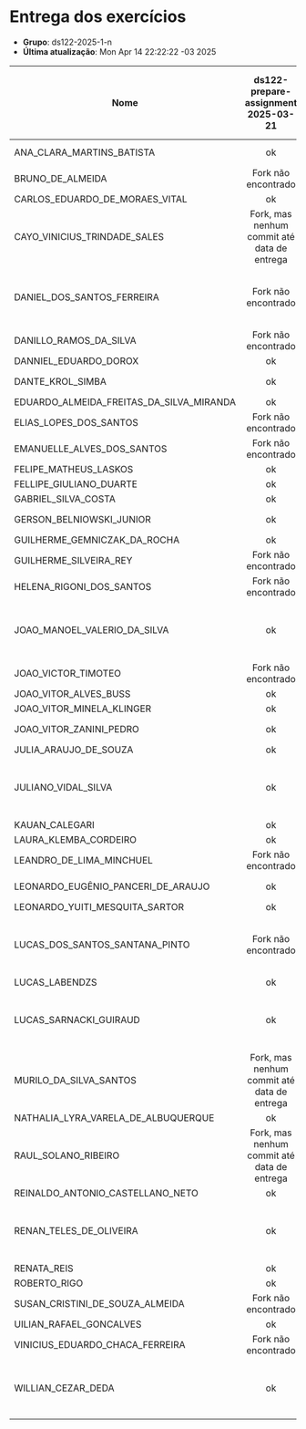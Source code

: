 # Entrega dos exercícios

- **Grupo**: ds122-2025-1-n
- **Última atualização**: Mon Apr 14 22:22:22 -03 2025

|Nome| ds122-prepare-assignment<br>2025-03-21| ds122-html-tables-assignment<br>2025-03-29| ds122-html-store-assignment<br>2025-03-29| ds122-css-assignment<br>2025-04-04| ds122-youtube-assignment<br>2025-04-11| ds122-js-exercises-assignment<br>2025-04-11|
|----| :---:| :---:| :---:| :---:| :---:| :---:|
|ANA_CLARA_MARTINS_BATISTA|  ok |  ok |  ok |  ok |  ok |  Fork não encontrado |
|BRUNO_DE_ALMEIDA|  Fork não encontrado |  Fork não encontrado |  Fork não encontrado |  Fork não encontrado |  Fork não encontrado |  Fork não encontrado |
|CARLOS_EDUARDO_DE_MORAES_VITAL|  ok |  ok |  ok |  ok |  ok |  ok |
|CAYO_VINICIUS_TRINDADE_SALES|  Fork, mas nenhum commit até data de entrega|  ok |  ok |  ok |  ok |  ok |
|DANIEL_DOS_SANTOS_FERREIRA|  Fork não encontrado |  ok |  Fork não encontrado |  ok |  Fork não encontrado |  Fork, mas nenhum commit até data de entrega|
|DANILLO_RAMOS_DA_SILVA|  Fork não encontrado |  Fork não encontrado |  Fork não encontrado |  Fork não encontrado |  Fork não encontrado |  Fork não encontrado |
|DANNIEL_EDUARDO_DOROX|  ok |  ok |  ok |  ok |  ok |  ok |
|DANTE_KROL_SIMBA|  ok |  ok |  ok |  ok |  Fork não encontrado |  ok |
|EDUARDO_ALMEIDA_FREITAS_DA_SILVA_MIRANDA|  ok |  ok |   ok |  ok |  ok |
|ELIAS_LOPES_DOS_SANTOS|  Fork não encontrado |  Fork não encontrado |   Fork não encontrado |  Fork não encontrado |  Fork não encontrado |
|EMANUELLE_ALVES_DOS_SANTOS|  Fork não encontrado |  Fork não encontrado |   Fork não encontrado |  Fork não encontrado |  Fork não encontrado |
|FELIPE_MATHEUS_LASKOS|  ok |  ok |   ok |  ok |  ok |
|FELLIPE_GIULIANO_DUARTE|  ok |  ok |   ok |  ok |  ok |
|GABRIEL_SILVA_COSTA|  ok |  ok |   ok |  ok |  ok |
|GERSON_BELNIOWSKI_JUNIOR|  ok |  Fork não encontrado |   ok |  ok |  ok |
|GUILHERME_GEMNICZAK_DA_ROCHA|  ok |  ok |   ok |  ok |  ok |
|GUILHERME_SILVEIRA_REY|  Fork não encontrado |  Fork não encontrado |   Fork não encontrado |  Fork não encontrado |  Fork não encontrado |
|HELENA_RIGONI_DOS_SANTOS|  Fork não encontrado |  Fork não encontrado |   Fork não encontrado |  Fork não encontrado |  Fork não encontrado |
|JOAO_MANOEL_VALERIO_DA_SILVA|  ok |  ok |   ok |  ok |  Fork, mas nenhum commit até data de entrega|
|JOAO_VICTOR_TIMOTEO|  Fork não encontrado |  Fork não encontrado |   Fork não encontrado |  Fork não encontrado |  Fork não encontrado |
|JOAO_VITOR_ALVES_BUSS|  ok |  ok |   ok |  ok |  ok |
|JOAO_VITOR_MINELA_KLINGER|  ok |  ok |   ok |  ok |  ok |
|JOAO_VITOR_ZANINI_PEDRO|  ok |  ok |   ok |  Fork não encontrado |  ok |
|JULIA_ARAUJO_DE_SOUZA|  ok |  ok |   ok |  ok |  ok |
|JULIANO_VIDAL_SILVA|  ok |  ok |   Fork, mas nenhum commit até data de entrega|  Fork não encontrado |  ok |
|KAUAN_CALEGARI|  ok |  ok |   ok |  ok |  ok |
|LAURA_KLEMBA_CORDEIRO|  ok |  ok |   ok |  ok |  ok |
|LEANDRO_DE_LIMA_MINCHUEL|  Fork não encontrado |  Fork não encontrado |   Fork não encontrado |  Fork não encontrado |  Fork não encontrado |
|LEONARDO_EUGÊNIO_PANCERI_DE_ARAUJO|  ok |  ok |   ok |  Fork não encontrado |  ok |
|LEONARDO_YUITI_MESQUITA_SARTOR|  ok |  ok |   ok |  ok |  ok |
|LUCAS_DOS_SANTOS_SANTANA_PINTO|  Fork não encontrado |  Fork, mas nenhum commit até data de entrega|   Fork não encontrado |  Fork não encontrado |  Fork não encontrado |
|LUCAS_LABENDZS|  ok |  ok |   ok |  ok |  ok |
|LUCAS_SARNACKI_GUIRAUD|  ok |  ok |   Fork, mas nenhum commit até data de entrega|  Fork, mas nenhum commit até data de entrega|  ok |
|MURILO_DA_SILVA_SANTOS|  Fork, mas nenhum commit até data de entrega|  ok |   ok |  ok |  ok |
|NATHALIA_LYRA_VARELA_DE_ALBUQUERQUE|  ok |  ok |   ok |  ok |  ok |
|RAUL_SOLANO_RIBEIRO|  Fork, mas nenhum commit até data de entrega|  Fork, mas nenhum commit até data de entrega|   Fork não encontrado |  Fork não encontrado |  Fork não encontrado |
|REINALDO_ANTONIO_CASTELLANO_NETO|  ok |  ok |   ok |  ok |  ok |
|RENAN_TELES_DE_OLIVEIRA|  ok |  ok |   ok |  Fork, mas nenhum commit até data de entrega|  ok |
|RENATA_REIS|  ok |  ok |   ok |  ok |  ok |
|ROBERTO_RIGO|  ok |  ok |   ok |  ok |  ok |
|SUSAN_CRISTINI_DE_SOUZA_ALMEIDA|  Fork não encontrado |  Fork não encontrado |   Fork não encontrado |  Fork não encontrado |  Fork não encontrado |
|UILIAN_RAFAEL_GONCALVES|  ok |  ok |   ok |  ok |  ok |
|VINICIUS_EDUARDO_CHACA_FERREIRA|  Fork não encontrado |  Fork não encontrado |   Fork não encontrado |  Fork não encontrado |  Fork não encontrado |
|WILLIAN_CEZAR_DEDA|  ok |  ok |   ok |  ok |  Fork, mas nenhum commit até data de entrega|
